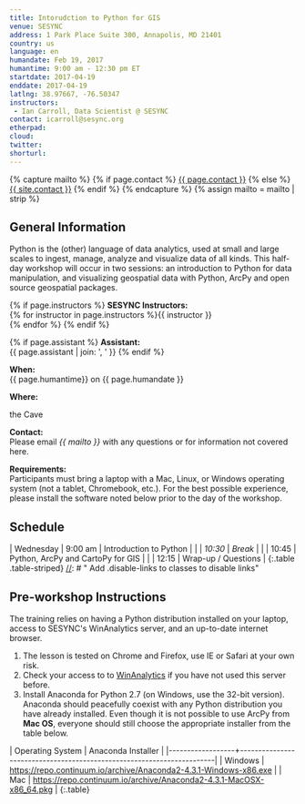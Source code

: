 ```yaml
---
title: Intorudction to Python for GIS
venue: SESYNC
address: 1 Park Place Suite 300, Annapolis, MD 21401
country: us
language: en
humandate: Feb 19, 2017
humantime: 9:00 am - 12:30 pm ET
startdate: 2017-04-19
enddate: 2017-04-19
latlng: 38.97667, -76.50347
instructors:
 - Ian Carroll, Data Scientist @ SESYNC
contact: icarroll@sesync.org
etherpad:
cloud:
twitter:
shorturl:
---
```


[//]: # " Capture additional variables. "

{% capture mailto %}
{% if page.contact %}
  <a href='mailto:{{page.contact}}'>{{ page.contact }}</a>
{% else %}
  <a href='mailto:{{site.contact}}'>{{ site.contact }}</a>
{% endif %}
{% endcapture %}
{% assign mailto = mailto | strip %}

[//]: # " Edit the values in the parameter block above to be appropriate for your bootcamp. "
[//]: # " Please use three-letter month names for the 'humandate' field. "

## General Information

Python is the (other) language of data analytics, used at small and large scales to ingest, manage, analyze and visualize data of all kinds.
This half-day workshop will occur in two sessions: an introduction to Python for data manipulation, and visualizing geospatial data with Python, ArcPy and open source geospatial packages.

[//]: # " This block displays the instructors' names if they are available. "

{% if page.instructors %}
**SESYNC Instructors:**  
{% for instructor in page.instructors %}{{ instructor }}  
{% endfor %}
{% endif %}

{% if page.assistant %}
**Assistant:**  
{{ page.assistant | join: ', ' }}
{% endif %}

[//]: # " Modify this block to reflect the target audience for your bootcamp. "
[//]: # " In particular, if it is only open to people from a particular institution, "
[//]: # " or if specialized prerequisite knowledge is required, please mention that. "

**When:**  
{{ page.humantime}} on {{ page.humandate }}

**Where:**  
  
the Cave

[//]: # " The following block automatically inserts a contact email address if one has been specified for the page. "
[//]: # " If one hasn't, this block inserts the generic contact address for Software Carpentry. "

**Contact:**  
Please email *{{ mailto }}* with any questions or for information not covered here.

**Requirements:**  
Participants must bring a laptop with a Mac, Linux, or Windows operating system (not a tablet, Chromebook, etc.). For the best possible experience, please install the software noted below prior to the day of the workshop.

## Schedule

| Wednesday | 9:00 am    | Introduction to Python                |
|           | *10:30*    | *Break*                               |
|           | 10:45      | Python, ArcPy and CartoPy for GIS     |
|           | 12:15      | Wrap-up / Questions                   |
{:.table .table-striped}
[//]: # " Add .disable-links to classes to disable links"

## Pre-workshop Instructions

The training relies on having a Python distribution installed on your laptop, access to SESYNC's WinAnalytics server, and an up-to-date internet browser.

1. The lesson is tested on Chrome and Firefox, use IE or Safari at your own risk.
1. Check your access to to [WinAnalytics](https://base.sesync.org/projects/documentation/wiki/Winanalytics) if you have not used this server before.
1. Install Anaconda for Python 2.7 (on Windows, use the 32-bit version). Anaconda should peacefully coexist with any Python distribution you have already installed. Even though it is not possible to use ArcPy from **Mac OS**, everyone should still choose the appropriate installer from the table below.

| Operating System | Anaconda Installer                                                    |
|------------------+-----------------------------------------------------------------------|
| Windows          | <https://repo.continuum.io/archive/Anaconda2-4.3.1-Windows-x86.exe>   |
| Mac              | <https://repo.continuum.io/archive/Anaconda2-4.3.1-MacOSX-x86_64.pkg> |
{:.table}
